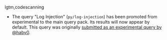lgtm,codescanning
* The query "Log Injection" (`py/log-injection`) has been promoted from experimental to the main query pack. Its results will now appear by default. This query was originally [submitted as an experimental query by @haby0](https://github.com/github/codeql/pull/6182).

